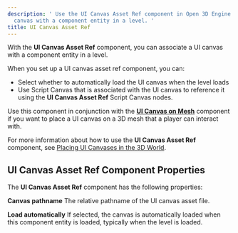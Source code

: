 ```yaml
---
description: ' Use the UI Canvas Asset Ref component in Open 3D Engine to associate a UI
  canvas with a component entity in a level. '
title: UI Canvas Asset Ref
---
```




With the **UI Canvas Asset Ref** component, you can associate a UI canvas with a component entity in a level.

When you set up a UI canvas asset ref component, you can:
+ Select whether to automatically load the UI canvas when the level loads
+ Use Script Canvas that is associated with the UI canvas to reference it using the **UI Canvas Asset Ref** Script Canvas nodes.

Use this component in conjunction with the [**UI Canvas on Mesh**](/docs/user-guide/components/reference/ui/canvas-on-mesh/) component if you want to place a UI canvas on a 3D mesh that a player can interact with.

For more information about how to use the **UI Canvas Asset Ref** component, see [Placing UI Canvases in the 3D World](/docs/user-guide/interactivity/user-interface/placing-canvases-3d/).

## UI Canvas Asset Ref Component Properties 

The **UI Canvas Asset Ref** component has the following properties:

**Canvas pathname**
The relative pathname of the UI canvas asset file.

**Load automatically**
If selected, the canvas is automatically loaded when this component entity is loaded, typically when the level is loaded.
